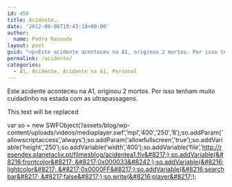```yaml
---
id: 456
title: Acidente….
date: '2012-09-06T19:43:18+00:00'
author: 
  name: Pedro Resende
layout: post
guid: "<p>Este acidente aconteceu na A1, originou 2 mortos. Por isso tenham muito cuidadinho na estada com as ultrapassagens.</p><p>This text will be replaced</p><p> var so = new SWFObject('/assets/blog/wp-content/uploads/videos/mediaplayer.swf','mpl'"
permalink: /acidente/
categories:
  - A1, Acidente, Acidente na A1, Personal
---
```

Este acidente aconteceu na A1, originou 2 mortos. Por isso tenham muito cuidadinho na estada com as ultrapassagens.

This text will be replaced

var so = new SWFObject(&#8216;/assets/blog/wp-content/uploads/videos/mediaplayer.swf&#8217;,&#8217;mpl&#8217;,&#8217;400&#8242;,&#8217;250&#8242;,&#8217;8&#8242;);so.addParam(&#8216;allowscriptaccess&#8217;,&#8217;always&#8217;);so.addParam(&#8216;allowfullscreen&#8217;,&#8217;true&#8217;);so.addVariable(&#8216;height&#8217;,&#8217;250&#8242;);so.addVariable(&#8216;width&#8217;,&#8217;400&#8242;);so.addVariable(&#8216;file&#8217;,&#8217;http://resendex.planetaclix.pt/filmesblog/acidentea1.flv&#8217;);so.addVariable(&#8216;frontcolor&#8217;,&#8217;0x000033&#8242;);so.addVariable(&#8216;lightcolor&#8217;,&#8217;0x0000FF&#8217;);so.addVariable(&#8216;searchbar&#8217;,&#8217;false&#8217;);so.write(&#8216;player&#8217;);
